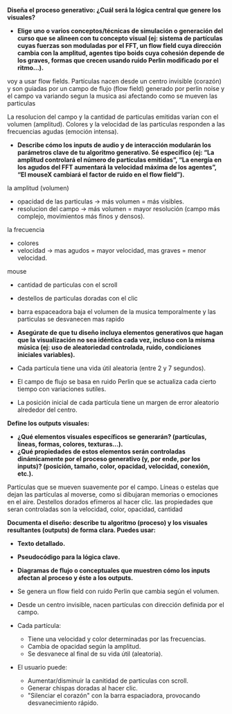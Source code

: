 **Diseña el proceso generativo: ¿Cuál será la lógica central que genere los visuales?**
- **Elige uno o varios conceptos/técnicas de simulación o generación del curso que se alineen con tu concepto visual (ej: sistema de partículas cuyas fuerzas son moduladas por el FFT, un flow field cuya dirección cambia con la amplitud, agentes tipo boids cuya cohesión depende de los graves, formas que crecen usando ruido Perlin modificado por el ritmo…).**

voy a usar flow fields. Partículas nacen desde un centro invisible (corazón) y son guiadas por un campo de flujo (flow field) generado por perlin noise y el campo va variando segun la musica asi afectando como se mueven las particulas

La resolucion del campo y la cantidad de particulas emitidas varían con el volumen (amplitud). Colores y la velocidad de las particulas responden a las frecuencias agudas (emoción intensa).

- **Describe cómo los inputs de audio y de interacción modularán los parámetros clave de tu algoritmo generativo. Sé específico (ej: “La amplitud controlará el número de partículas emitidas”, “La energía en los agudos del FFT aumentará la velocidad máxima de los agentes”, “El mouseX cambiará el factor de ruido en el flow field”).**

la amplitud (volumen)
- opacidad de las particulas -> más volumen = más visibles.
- resolucion del campo -> más volumen = mayor resolución (campo más complejo, movimientos más finos y densos).

la frecuencia
- colores 
- velocidad -> mas agudos = mayor velocidad, mas graves = menor velocidad.

mouse 
- cantidad de particulas con el scroll 
- destellos de particulas doradas con el clic
- barra espaceadora baja el volumen de la musica temporalmente y las particulas se desvanecen mas rapido

- **Asegúrate de que tu diseño incluya elementos generativos que hagan que la visualización no sea idéntica cada vez, incluso con la misma música (ej: uso de aleatoriedad controlada, ruido, condiciones iniciales variables).**

- Cada partícula tiene una vida útil aleatoria (entre 2 y 7 segundos).
- El campo de flujo se basa en ruido Perlin que se actualiza cada cierto tiempo con variaciones sutiles.
- La posición inicial de cada partícula tiene un margen de error aleatorio alrededor del centro.

**Define los outputs visuales:**
- **¿Qué elementos visuales específicos se generarán? (partículas, líneas, formas, colores, texturas…).**
- **¿Qué propiedades de estos elementos serán controladas dinámicamente por el proceso generativo (y, por ende, por los inputs)? (posición, tamaño, color, opacidad, velocidad, conexión, etc.).**

Partículas que se mueven suavemente por el campo. Líneas o estelas que dejan las partículas al moverse, como si dibujaran memorias o emociones en el aire. Destellos dorados efímeros al hacer clic. las propiedades que seran controladas son la velocidad, color, opacidad, cantidad

**Documenta el diseño: describe tu algoritmo (proceso) y los visuales resultantes (outputs) de forma clara. Puedes usar:**
- **Texto detallado.**
- **Pseudocódigo para la lógica clave.**
- **Diagramas de flujo o conceptuales que muestren cómo los inputs afectan al proceso y éste a los outputs.**

- Se genera un flow field con ruido Perlin que cambia según el volumen.
- Desde un centro invisible, nacen partículas con dirección definida por el campo.
- Cada partícula:
  - Tiene una velocidad y color determinadas por las frecuencias.
  - Cambia de opacidad según la amplitud.
  - Se desvanece al final de su vida útil (aleatoria).
- El usuario puede:
  - Aumentar/disminuir la canitidad de particulas con scroll.
  - Generar chispas doradas al hacer clic.
  - "Silenciar el corazón" con la barra espaciadora, provocando desvanecimiento rápido.
